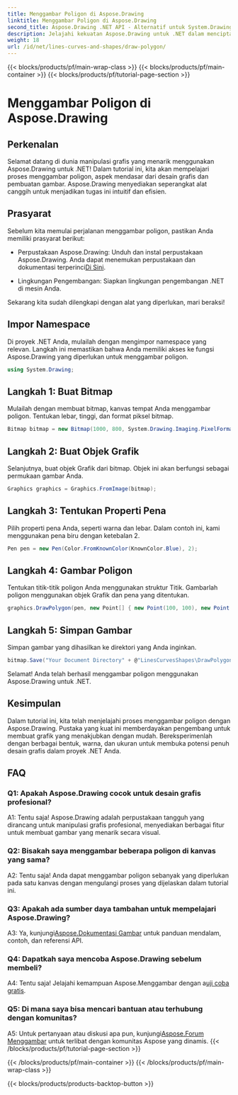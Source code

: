 ```yaml
---
title: Menggambar Poligon di Aspose.Drawing
linktitle: Menggambar Poligon di Aspose.Drawing
second_title: Aspose.Drawing .NET API - Alternatif untuk System.Drawing.Common
description: Jelajahi kekuatan Aspose.Drawing untuk .NET dalam menciptakan grafis yang menakjubkan. Gambarlah poligon dengan mudah menggunakan perpustakaan intuitif ini.
weight: 18
url: /id/net/lines-curves-and-shapes/draw-polygon/
---
```


{{< blocks/products/pf/main-wrap-class >}}
{{< blocks/products/pf/main-container >}}
{{< blocks/products/pf/tutorial-page-section >}}

# Menggambar Poligon di Aspose.Drawing

## Perkenalan

Selamat datang di dunia manipulasi grafis yang menarik menggunakan Aspose.Drawing untuk .NET! Dalam tutorial ini, kita akan mempelajari proses menggambar poligon, aspek mendasar dari desain grafis dan pembuatan gambar. Aspose.Drawing menyediakan seperangkat alat canggih untuk menjadikan tugas ini intuitif dan efisien.

## Prasyarat

Sebelum kita memulai perjalanan menggambar poligon, pastikan Anda memiliki prasyarat berikut:

- Perpustakaan Aspose.Drawing: Unduh dan instal perpustakaan Aspose.Drawing. Anda dapat menemukan perpustakaan dan dokumentasi terperinci[Di Sini](https://reference.aspose.com/drawing/net/).

- Lingkungan Pengembangan: Siapkan lingkungan pengembangan .NET di mesin Anda.

Sekarang kita sudah dilengkapi dengan alat yang diperlukan, mari beraksi!

## Impor Namespace

Di proyek .NET Anda, mulailah dengan mengimpor namespace yang relevan. Langkah ini memastikan bahwa Anda memiliki akses ke fungsi Aspose.Drawing yang diperlukan untuk menggambar poligon.

```csharp
using System.Drawing;
```

## Langkah 1: Buat Bitmap

Mulailah dengan membuat bitmap, kanvas tempat Anda menggambar poligon. Tentukan lebar, tinggi, dan format piksel bitmap.

```csharp
Bitmap bitmap = new Bitmap(1000, 800, System.Drawing.Imaging.PixelFormat.Format32bppPArgb);
```

## Langkah 2: Buat Objek Grafik

Selanjutnya, buat objek Grafik dari bitmap. Objek ini akan berfungsi sebagai permukaan gambar Anda.

```csharp
Graphics graphics = Graphics.FromImage(bitmap);
```

## Langkah 3: Tentukan Properti Pena

Pilih properti pena Anda, seperti warna dan lebar. Dalam contoh ini, kami menggunakan pena biru dengan ketebalan 2.

```csharp
Pen pen = new Pen(Color.FromKnownColor(KnownColor.Blue), 2);
```

## Langkah 4: Gambar Poligon

Tentukan titik-titik poligon Anda menggunakan struktur Titik. Gambarlah poligon menggunakan objek Grafik dan pena yang ditentukan.

```csharp
graphics.DrawPolygon(pen, new Point[] { new Point(100, 100), new Point(500, 700), new Point(900, 100) });
```

## Langkah 5: Simpan Gambar

Simpan gambar yang dihasilkan ke direktori yang Anda inginkan.

```csharp
bitmap.Save("Your Document Directory" + @"LinesCurvesShapes\DrawPolygon_out.png");
```

Selamat! Anda telah berhasil menggambar poligon menggunakan Aspose.Drawing untuk .NET.

## Kesimpulan

Dalam tutorial ini, kita telah menjelajahi proses menggambar poligon dengan Aspose.Drawing. Pustaka yang kuat ini memberdayakan pengembang untuk membuat grafik yang menakjubkan dengan mudah. Bereksperimenlah dengan berbagai bentuk, warna, dan ukuran untuk membuka potensi penuh desain grafis dalam proyek .NET Anda.

## FAQ

### Q1: Apakah Aspose.Drawing cocok untuk desain grafis profesional?

A1: Tentu saja! Aspose.Drawing adalah perpustakaan tangguh yang dirancang untuk manipulasi grafis profesional, menyediakan berbagai fitur untuk membuat gambar yang menarik secara visual.

### Q2: Bisakah saya menggambar beberapa poligon di kanvas yang sama?

A2: Tentu saja! Anda dapat menggambar poligon sebanyak yang diperlukan pada satu kanvas dengan mengulangi proses yang dijelaskan dalam tutorial ini.

### Q3: Apakah ada sumber daya tambahan untuk mempelajari Aspose.Drawing?

 A3: Ya, kunjungi[Aspose.Dokumentasi Gambar](https://reference.aspose.com/drawing/net/) untuk panduan mendalam, contoh, dan referensi API.

### Q4: Dapatkah saya mencoba Aspose.Drawing sebelum membeli?

 A4: Tentu saja! Jelajahi kemampuan Aspose.Menggambar dengan a[uji coba gratis](https://releases.aspose.com/).

### Q5: Di mana saya bisa mencari bantuan atau terhubung dengan komunitas?

 A5: Untuk pertanyaan atau diskusi apa pun, kunjungi[Aspose.Forum Menggambar](https://forum.aspose.com/c/diagram/17) untuk terlibat dengan komunitas Aspose yang dinamis.
{{< /blocks/products/pf/tutorial-page-section >}}

{{< /blocks/products/pf/main-container >}}
{{< /blocks/products/pf/main-wrap-class >}}

{{< blocks/products/products-backtop-button >}}
